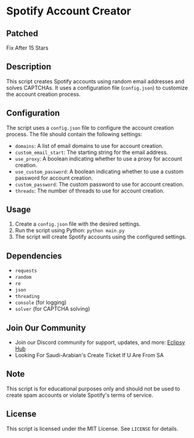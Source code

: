 **Spotify Account Creator**
==========================
**Patched**
---------------


Fix After 15 Stars

**Description**
---------------

This script creates Spotify accounts using random email addresses and solves CAPTCHAs. It uses a configuration file (`config.json`) to customize the account creation process.

**Configuration**
---------------

The script uses a `config.json` file to configure the account creation process. The file should contain the following settings:

* `domains`: A list of email domains to use for account creation.
* `custom_email_start`: The starting string for the email address.
* `use_proxy`: A boolean indicating whether to use a proxy for account creation.
* `use_custom_password`: A boolean indicating whether to use a custom password for account creation.
* `custom_password`: The custom password to use for account creation.
* `threads`: The number of threads to use for account creation.

**Usage**
-----

1. Create a `config.json` file with the desired settings.
2. Run the script using Python: `python main.py`
3. The script will create Spotify accounts using the configured settings.

**Dependencies**
------------

* `requests`
* `random`
* `re`
* `json`
* `threading`
* `console` (for logging)
* `solver` (for CAPTCHA solving)

## Join Our Community
- Join our Discord community for support, updates, and more: [Eclipsy Hub](https://discord.gg/eclipsyhub)
- Looking For Saudi-Arabian's Create Ticket If U Are From SA

**Note**
----

This script is for educational purposes only and should not be used to create spam accounts or violate Spotify's terms of service.

**License**
-------

This script is licensed under the MIT License. See `LICENSE` for details.
